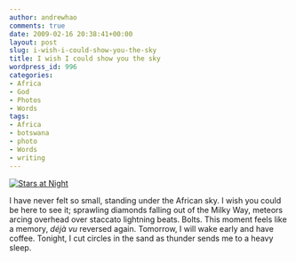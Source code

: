 ```yaml
---
author: andrewhao
comments: true
date: 2009-02-16 20:38:41+00:00
layout: post
slug: i-wish-i-could-show-you-the-sky
title: I wish I could show you the sky
wordpress_id: 996
categories:
- Africa
- God
- Photos
- Words
tags:
- Africa
- botswana
- photo
- Words
- writing
---
```


[![Stars at Night](http://farm4.static.flickr.com/3584/3282865390_574f9064a6.jpg)](http://www.flickr.com/photos/andrewhao/3282865390/)

I have never felt so small, standing under the African sky. I wish you could be here to see it; sprawling diamonds falling out of the Milky Way, meteors arcing overhead over staccato lightning beats. Bolts. This moment feels like a memory, _déjà vu_ reversed again. Tomorrow, I will wake early and have coffee. Tonight, I cut circles in the sand as thunder sends me to a heavy sleep.
